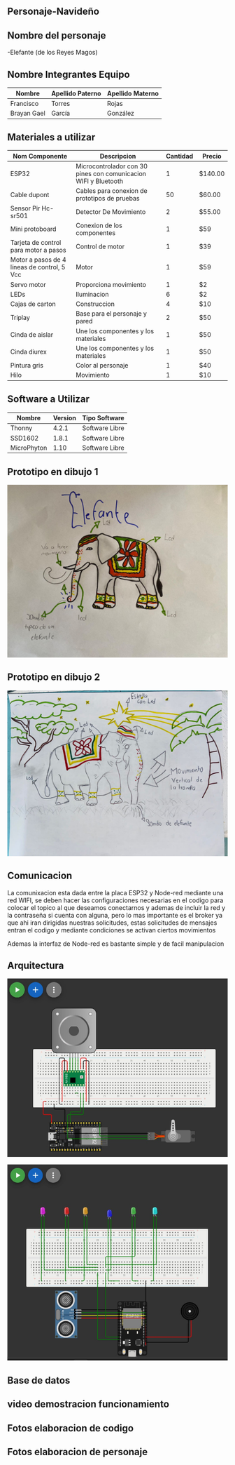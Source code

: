 ## Personaje-Navideño


## Nombre del personaje 

-Elefante (de los Reyes Magos)

##  Nombre Integrantes Equipo

|Nombre | Apellido Paterno | Apellido Materno |
|-|-|-|
|Francisco|Torres|Rojas|
|Brayan Gael|García|González|

## Materiales a utilizar


|Nom Componente | Descripcion | Cantidad| Precio|
|-|-|-|-|
|ESP32|Microcontrolador con 30 pines con comunicacion WIFI y Bluetooth|1|$140.00|
|Cable dupont|Cables para conexion de prototipos de pruebas|50|$60.00|
|Sensor Pir Hc-sr501|Detector De Movimiento|2|$55.00|
|Mini protoboard |Conexion de los componentes|1|$59|
|Tarjeta de control para motor a pasos |Control de motor|1|$39|
|Motor a pasos de 4 líneas de control, 5 Vcc |Motor|1|$59|
|Servo motor |Proporciona movimiento|1|$2|
|LEDs |Iluminacion|6|$2|
|Cajas de carton|Construccion|4|$10|
|Triplay |Base para el personaje y pared|2|$50|
|Cinda de aislar |Une los componentes y los materiales|1|$50|
|Cinda diurex |Une los componentes y los materiales|1|$50|
|Pintura gris |Color al personaje|1|$40|
|Hilo |Movimiento|1|$10|



## Software a Utilizar
|Nombre|Version|Tipo Software|
|-|-|-|
|Thonny|4.2.1|Software Libre|
|SSD1602|1.8.1|Software Libre|
|MicroPhyton|1.10|Software Libre|

## Prototipo en dibujo 1

![Prototipo](https://github.com/Brayan7273/Personaje/blob/main/Bocetos/Boceto%201.jpeg)

## Prototipo en dibujo 2

![Prototipo](https://github.com/Brayan7273/Personaje/blob/main/Bocetos/Boceto%202.jpeg)
## Comunicacion
La comunixacion esta dada entre la placa ESP32 y Node-red mediante una red WIFI, se deben hacer las configuraciones necesarias en el codigo para colocar el topico al que deseamos conectarnos y ademas de incluir la red y la contraseña si cuenta con alguna, pero lo mas importante es el broker ya que ahi iran dirigidas nuestras solicitudes, estas solicitudes de mensajes entran el codigo y mediante condiciones se activan ciertos movimientos

Ademas la interfaz de Node-red es bastante simple y de facil manipulacion

## Arquitectura 
![Arquitectura](https://github.com/Brayan7273/Personaje/blob/main/Arquitectura/Arquitectura%201.jpeg)

![Arquitectura](https://github.com/Brayan7273/Personaje/blob/main/Arquitectura/Arquitectura%202.jpeg)


## Base de datos

## video demostracion funcionamiento

## Fotos elaboracion de codigo

## Fotos elaboracion de personaje



